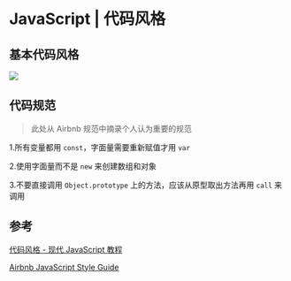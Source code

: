 # JavaScript | 代码风格

## 基本代码风格

![](https://cjpark-1304138896.cos.ap-guangzhou.myqcloud.com/note_img/20220102112439.png)



## 代码规范

> 此处从 Airbnb 规范中摘录个人认为重要的规范

1.所有变量都用 `const`，字面量需要重新赋值才用 `var`

2.使用字面量而不是 `new` 来创建数组和对象

3.不要直接调用 `Object.prototype` 上的方法，应该从原型取出方法再用 `call` 来调用

## 参考

[代码风格 - 现代 JavaScript 教程](https://zh.javascript.info/coding-style)

[Airbnb JavaScript Style Guide](https://github.com/airbnb/javascript)